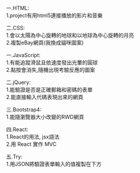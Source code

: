 一.HTML:               
              1.project有用html5連接播放的影片和音樂        
                  
二.CSS:                    
              1.會以太陽為中心旋轉的地球和以地球為中心旋轉的月亮        
              2.複製eBay網頁(我換成貓咪圖案)         
                        
一.JavaScript:             
              1.有能追蹤滑鼠且依速度發出光暈的圓球         
              2.點按會消失,隨機出現考驗反應的圖案         
                          
二.jQuery:               
              1.能驗證是否是正確郵箱和密碼的表單      
              2.能直接輸入代碼表現出來的網頁      
                          
三.Bootstrap4:       
              1.能隨瀏覽器大小改變的RWD網頁     
                  
四.React:          
              1.React的用法, jsx語法               
              2.用 React 實作 MVC            
                
五.Try:        
              1.用JSON將驗證表單輸入的值複製在下方
